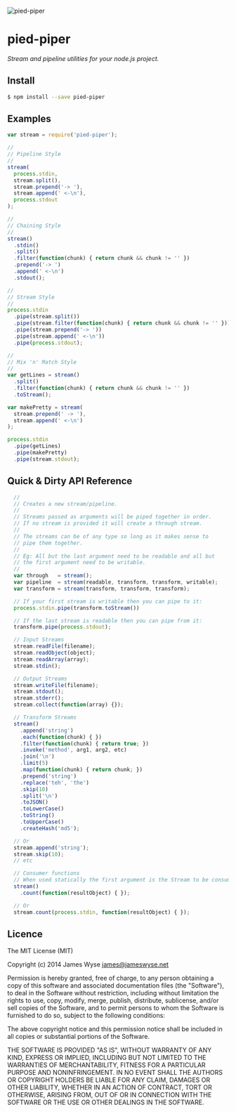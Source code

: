 ![pied-piper](https://raw.githubusercontent.com/jameswyse/pied-piper/master/docs/images/pied-piper.png)

# pied-piper
*Stream and pipeline utilities for your node.js project.*


## Install
```bash
$ npm install --save pied-piper
```

## Examples
```javascript
var stream = require('pied-piper');

//
// Pipeline Style
//
stream(
  process.stdin,
  stream.split(),
  stream.prepend('-> '),
  stream.append(' <-\n'),
  process.stdout
);

//
// Chaining Style
//
stream()
  .stdin()
  .split()
  .filter(function(chunk) { return chunk && chunk != '' })
  .prepend('-> ')
  .append(' <-\n')
  .stdout();

//  
// Stream Style
//
process.stdin
  .pipe(stream.split())
  .pipe(stream.filter(function(chunk) { return chunk && chunk != '' }))
  .pipe(stream.prepend('-> '))
  .pipe(stream.append(' <-\n'))
  .pipe(process.stdout);

//
// Mix 'n' Match Style
//
var getLines = stream()
  .split()
  .filter(function(chunk) { return chunk && chunk != '' })
  .toStream();

var makePretty = stream(
  stream.prepend(' -> '),
  stream.append(' <-\n')
);

process.stdin
  .pipe(getLines)
  .pipe(makePretty)
  .pipe(stream.stdout);
```

## Quick & Dirty API Reference

```javascript
  //
  // Creates a new stream/pipeline.
  //
  // Streams passed as arguments will be piped together in order.
  // If no stream is provided it will create a through stream.
  //
  // The streams can be of any type so long as it makes sense to
  // pipe them together.
  //
  // Eg: All but the last argument need to be readable and all but
  // the first argument need to be writable.
  //
  var through   = stream();
  var pipeline  = stream(readable, transform, transform, writable);
  var transform = stream(transform, transform, transform);

  // If your first stream is writable then you can pipe to it:
  process.stdin.pipe(transform.toStream())

  // If the last stream is readable then you can pipe from it:
  transform.pipe(process.stdout);

  // Input Streams
  stream.readFile(filename);
  stream.readObject(object);
  stream.readArray(array);
  stream.stdin();

  // Output Streams
  stream.writeFile(filename);
  stream.stdout();
  stream.stderr();
  stream.collect(function(array) {});

  // Transform Streams
  stream()
    .append('string')
    .each(function(chunk) { })
    .filter(function(chunk) { return true; })
    .invoke('method', arg1, arg2, etc)
    .join('\n')
    .limit(5)
    .map(function(chunk) { return chunk; })
    .prepend('string')
    .replace('teh', 'the')
    .skip(10)
    .split('\n')
    .toJSON()
    .toLowerCase()
    .toString()
    .toUpperCase()
    .createHash('md5');

  // Or
  stream.append('string');
  stream.skip(10);
  // etc

  // Consumer functions
  // When used statically the first argument is the Stream to be consumed
  stream()
    .count(function(resultObject) { });

  // Or
  stream.count(process.stdin, function(resultObject) { });
```

## Licence

The MIT License (MIT)

Copyright (c) 2014 James Wyse <james@jameswyse.net>

Permission is hereby granted, free of charge, to any person obtaining a copy of
this software and associated documentation files (the "Software"), to deal in
the Software without restriction, including without limitation the rights to
use, copy, modify, merge, publish, distribute, sublicense, and/or sell copies of
the Software, and to permit persons to whom the Software is furnished to do so,
subject to the following conditions:

The above copyright notice and this permission notice shall be included in all
copies or substantial portions of the Software.

THE SOFTWARE IS PROVIDED "AS IS", WITHOUT WARRANTY OF ANY KIND, EXPRESS OR
IMPLIED, INCLUDING BUT NOT LIMITED TO THE WARRANTIES OF MERCHANTABILITY, FITNESS
FOR A PARTICULAR PURPOSE AND NONINFRINGEMENT. IN NO EVENT SHALL THE AUTHORS OR
COPYRIGHT HOLDERS BE LIABLE FOR ANY CLAIM, DAMAGES OR OTHER LIABILITY, WHETHER
IN AN ACTION OF CONTRACT, TORT OR OTHERWISE, ARISING FROM, OUT OF OR IN
CONNECTION WITH THE SOFTWARE OR THE USE OR OTHER DEALINGS IN THE SOFTWARE.
